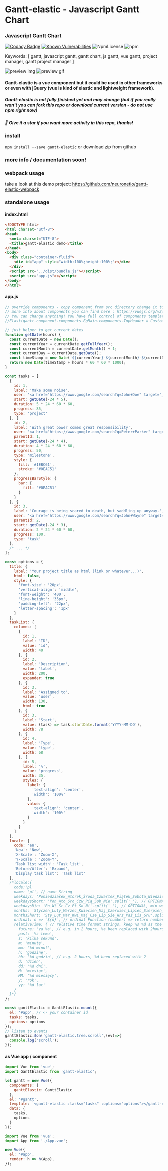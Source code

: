# Gantt-elastic - Javascript Gantt Chart


### Javascript Gantt Chart

[![Codacy Badge](https://api.codacy.com/project/badge/Grade/de39273bf6c84e81a4da175907122d5a)](https://www.codacy.com/app/neuronetio/gantt-elastic?utm_source=github.com&amp;utm_medium=referral&amp;utm_content=neuronetio/gantt-elastic&amp;utm_campaign=Badge_Grade)
[![Known Vulnerabilities](https://snyk.io/test/github/neuronetio/gantt-elastic/badge.svg)](https://snyk.io/test/github/{username}/{repo})
![NpmLicense](https://img.shields.io/npm/l/gantt-elastic.svg)
![npm](https://img.shields.io/npm/dm/gantt-elastic.svg)

Keywords: [ gantt, javascript gantt, gantt chart, js gantt, vue gantt, project manager, gantt project manager ]

![preview img](https://github.com/neuronetio/ganttElastic/raw/master/gantt-lastic.jpg)
![preview gif](https://github.com/neuronetio/ganttElastic/raw/master/gantt-elastic.gif)


#### Gantt-elastic is a vue component but it could be used in other frameworks or even with jQuery (vue is kind of elastic and lightweight framework).

##### Gantt-elastic is not fully finished yet and may change (but if you really wan't you can fork this repo or download current version - do not use npm right now)

##### :star2: Give it a star if you want more activity in this repo, thanks!

### install
`npm install --save gantt-elastic` or download zip from github

### more info / documentation soon!

### webpack usage

take a look at this demo project: https://github.com/neuronetio/gantt-elastic-webpack

### standalone usage 

#### index.html
```html
<!DOCTYPE html>
<html charset="utf-8">
<head>
  <meta charset="UTF-8">
  <title>gantt-elastic demo</title>
</head>
<body>
  <div class="container-fluid">
    <div id="app" style="width:100%;height:100%;"></div>
  </div>
  <script src="../dist/bundle.js"></script>
  <script src="app.js"></script>
</body>
</html>
```
#### app.js
```javascript
// override components - copy component from src directory change it to object or compile *.vue to *.js
// more info about components you can find here : https://vuejs.org/v2/guide/index.html
// You can change anything! You have full control of components templates, events, data ... and so on!
//Elastigantt.component.components.EgMain.components.TopHeader = CustomHeader;

// just helper to get current dates
function getDate(hours) {
  const currentDate = new Date();
  const currentYear = currentDate.getFullYear();
  const currentMonth = currentDate.getMonth() + 1;
  const currentDay = currentDate.getDate();
  const timeStamp = new Date(`${currentYear}-${currentMonth}-${currentDay} 00:00:00`).getTime();
  return new Date(timeStamp + hours * 60 * 60 * 1000);
}

const tasks = [
  {
    id: 1,
    label: 'Make some noise',
    user: '<a href="https://www.google.com/search?q=John+Doe" target="_blank" style="color:#0077c0;">John Doe</a>',
    start: getDate(-24 * 5),
    duration: 5 * 24 * 60 * 60,
    progress: 85,
    type: 'project'
  }, {
    id: 2,
    label: 'With great power comes great responsibility',
    user: '<a href="https://www.google.com/search?q=Peter+Parker" target="_blank" style="color:#0077c0;">Peter Parker</a>',
    parentId: 1,
    start: getDate(-24 * 4),
    duration: 4 * 24 * 60 * 60,
    progress: 50,
    type: 'milestone',
    style: {
      fill: '#1EBC61',
      stroke: '#0EAC51'
    },
    progressBarStyle: {
      bar: {
        fill: '#0EAC51'
      }
    }
  }, {
    id: 3,
    label: 'Courage is being scared to death, but saddling up anyway.',
    user: '<a href="https://www.google.com/search?q=John+Wayne" target="_blank" style="color:#0077c0;">John Wayne</a>',
    parentId: 2,
    start: getDate(-24 * 3),
    duration: 2 * 24 * 60 * 60,
    progress: 100,
    type: 'task'
  },
  /* ... */
];

const options = {
  title: {
    label: 'Your project title as html (link or whatever...)',
    html: false,
    style: {
      'font-size': '20px',
      'vertical-align': 'middle',
      'font-weight': '400',
      'line-height': '35px',
      'padding-left': '22px',
      'letter-spacing': '1px'
    }
  },
  taskList: {
    columns: [
      {
        id: 1,
        label: 'ID',
        value: 'id',
        width: 40
      }, {
        id: 2,
        label: 'Description',
        value: 'label',
        width: 200,
        expander: true
      }, {
        id: 3,
        label: 'Assigned to',
        value: 'user',
        width: 130,
        html: true
      }, {
        id: 3,
        label: 'Start',
        value: (task) => task.startDate.format('YYYY-MM-DD'),
        width: 78
      }, {
        id: 4,
        label: 'Type',
        value: 'type',
        width: 68
      }, {
        id: 5,
        label: '%',
        value: 'progress',
        width: 35,
        styles: {
          label: {
            'text-align': 'center',
            'width': '100%'
          },
          value: {
            'text-align': 'center',
            'width': '100%'
          }
        }
      }
    ]
  },
  locale: {
    code: 'en',
    'Now': 'Now',
    'X-Scale': 'Zoom-X',
    'Y-Scale': 'Zoom-Y',
    'Task list width': 'Task list',
    'Before/After': 'Expand',
    'Display task list': 'Task list'
  },
  /*locale:{
    code:'pl'
    name: 'pl', // name String
    weekdays: 'Poniedziałek_Wtorek_Środa_Czwartek_Piątek_Sobota_Niedziela'.split('_'), // weekdays Array
    weekdaysShort: 'Pon_Wto_Śro_Czw_Pią_Sob_Nie'.split('_'), // OPTIONAL, short weekdays Array, use first three letters if not provided
    weekdaysMin: 'Pn_Wt_Śr_Cz_Pt_So_Ni'.split('_'), // OPTIONAL, min weekdays Array, use first two letters if not provided
    months: 'Styczeń_Luty_Marzec_Kwiecień_Maj_Czerwiec_Lipiec_Sierpień_Wrzesień_Październik_Listopad_Grudzień'.split('_'), // months Array
    monthsShort: 'Sty_Lut_Mar_Kwi_Maj_Cze_Lip_Sie_Wrz_Paź_Lis_Gru'.split('_'), // OPTIONAL, short months Array, use first three letters if not provided
    ordinal: n => `${n}`, // ordinal Function (number) => return number + output
    relativeTime: { // relative time format strings, keep %s %d as the same
      future: 'za %s', // e.g. in 2 hours, %s been replaced with 2hours
      past: '%s temu',
      s: 'kilka sekund',
      m: 'minutę',
      mm: '%d minut',
      h: 'godzinę',
      hh: '%d godzin', // e.g. 2 hours, %d been replaced with 2
      d: 'dzień',
      dd: '%d dni',
      M: 'miesiąc',
      MM: '%d miesięcy',
      y: 'rok',
      yy: '%d lat'
    }
  }*/
};

const ganttElastic = GanttElastic.mount({
  el: '#app', // <- your container id
  tasks: tasks,
  options: options
});
// listen to events
ganttElastic.$on('gantt-elastic.tree.scroll',(ev)=>{
  console.log('scroll');
});
```

#### as Vue app / component
```javascript
import Vue from 'vue';
import GanttElastic from 'gantt-elastic';

let gantt = new Vue({
  components: {
    ganttElastic: GanttElastic
  },
  el: '#gantt',
  template: `<gantt-elastic :tasks="tasks" :options="options"></gantt-elastic>`,
  data: {
    tasks,
    options
  }
});
```

```javascript
import Vue from 'vue';
import App from './App.vue';

new Vue({
  el: '#app',
  render: h => h(App),
});
```
